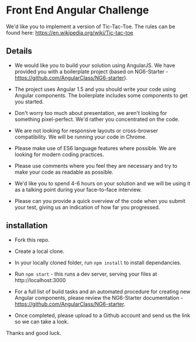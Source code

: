 # Front End Angular Challenge

We'd like you to implement a version of Tic-Tac-Toe.  The rules can be found here: https://en.wikipedia.org/wiki/Tic-tac-toe

## Details

* We would like you to build your solution using AngularJS.  We have provided you with a boilerplate project (based on NG6-Starter - https://github.com/AngularClass/NG6-starter).

* The project uses Angular 1.5 and you should write your code using Angular components.  The boilerplate includes some components to get you started.

* Don't worry too much about presentation, we aren't looking for something pixel-perfect.  We'd rather you concentrated on the code.

* We are not looking for responsive layouts or cross-browser compatibility.  We will be running your code in Chrome.

* Please make use of ES6 language features where possible.  We are looking for modern coding practices.

* Please use comments where you feel they are necessary and try to make your code as readable as possible.

* We'd like you to spend 4-6 hours on your solution and we will be using it as a talking point during your face-to-face interview.

* Please can you provide a quick overview of the code when you submit your test, giving us an indication of how far you progressed.

## installation

* Fork this repo.

* Create a local clone.

* In your locally cloned folder, run `npm install` to install dependancies.

* Run `npm start` - this runs a dev server, serving your files at http://localhost:3000

* For a full list of build tasks and an automated procedure for creating new Angular components, please review the NG6-Starter documentation - https://github.com/AngularClass/NG6-starter.

* Once completed, please upload to a Github account and send us the link so we can take a look.

Thanks and good luck.





